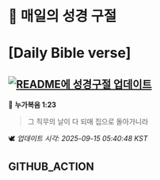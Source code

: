 # 🙏 매일의 성경 구절
# [Daily Bible verse]
## [![README에 성경구절 업데이트](https://github.com/DONGSUKA/first_test/actions/workflows/update-readme-bible.yml/badge.svg)](https://github.com/DONGSUKA/first_test/actions/workflows/update-readme-bible.yml)
<!-- START_BIBLE_VERSE -->
📖 **누가복음 1:23**
> 그 직무의 날이 다 되매 집으로 돌아가니라

🕊️ _업데이트 시각: 2025-09-15 05:40:48 KST_
  <!-- END_BIBLE_VERSE -->
## GITHUB_ACTION
